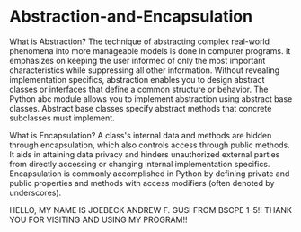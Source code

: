 # Abstraction-and-Encapsulation

What is Abstraction?
	The technique of abstracting complex real-world phenomena into more manageable models is done in computer programs. 
	It emphasizes on keeping the user informed of only the most important characteristics while suppressing all other information.
	Without revealing implementation specifics, abstraction enables you to design abstract classes or interfaces that define a common 
	structure or behavior. The Python abc module allows you to implement abstraction using abstract base classes. Abstract base classes 
	specify abstract methods that concrete subclasses must implement.


What is Encapsulation?
	A class's internal data and methods are hidden through encapsulation, which also controls access through public methods. 
	It aids in attaining data privacy and hinders unauthorized external parties from directly accessing or changing internal 
	implementation specifics. Encapsulation is commonly accomplished in Python by defining private and public properties and 
	methods with access modifiers (often denoted by underscores).


HELLO, MY NAME IS JOEBECK ANDREW F. GUSI FROM BSCPE 1-5!!
THANK YOU FOR VISITING AND USING MY PROGRAM!!

